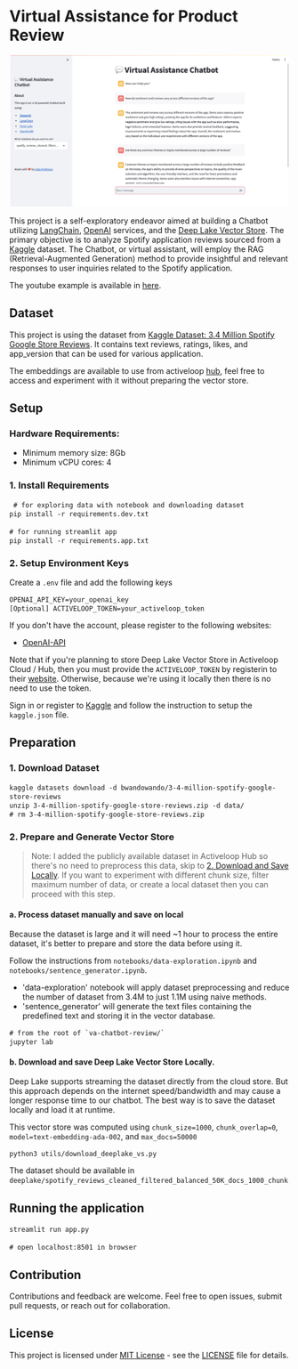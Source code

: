 # Virtual Assistance for Product Review

<p align=center>
    <a href="https://youtu.be/KpJRGi1W6fI">
        <img src="figures/streamlit-app.png" alt="app-sample-streamlit" width="500"/>
    </a>
</p>

This project is a self-exploratory endeavor aimed at building a Chatbot utilizing [LangChain](https://www.langchain.com/), [OpenAI](https://openai.com/) services, and the [Deep Lake Vector Store](https://www.deeplake.ai/). The primary objective is to analyze Spotify application reviews sourced from a [Kaggle](https://www.kaggle.com/) dataset. The Chatbot, or virtual assistant, will employ the RAG (Retrieval-Augmented Generation) method to provide insightful and relevant responses to user inquiries related to the Spotify application.

The youtube example is available in [here](https://youtu.be/KpJRGi1W6fI).

## Dataset

This project is using the dataset from [Kaggle Dataset: 3.4 Million Spotify Google Store Reviews](https://www.kaggle.com/datasets/bwandowando/3-4-million-spotify-google-store-reviews/data). It contains text reviews, ratings, likes, and app_version that can be used for various application.

The embeddings are available to use from activeloop [hub](https:/app.activeloop.ai/haritsahm/spotify_reviews_cleaned_filtered_balanced_50K_docs_1000_chunk), feel free to access and experiment with it without preparing the vector store.

## Setup

### Hardware Requirements:

- Minimum memory size: 8Gb
- Minimum vCPU cores: 4

### 1. Install Requirements

```
 # for exploring data with notebook and downloading dataset
pip install -r requirements.dev.txt

# for running streamlit app
pip install -r requirements.app.txt

```

### 2. Setup Environment Keys

Create a `.env` file and add the following keys

```
OPENAI_API_KEY=your_openai_key
[Optional] ACTIVELOOP_TOKEN=your_activeloop_token
```

If you don't have the account, please register to the following websites:

- [OpenAI-API](https://platform.openai.com/docs/overview)

Note that if you're planning to store Deep Lake Vector Store in Activeloop Cloud / Hub, then you must provide the `ACTIVELOOP_TOKEN` by registerin to their [website](https://app.activeloop.ai/). Otherwise, because we're using it locally then there is no need to use the token.

Sign in or register to [Kaggle](kaggle.com) and follow the instruction to setup the `kaggle.json` file.

## Preparation

### 1. Download Dataset

```
kaggle datasets download -d bwandowando/3-4-million-spotify-google-store-reviews
unzip 3-4-million-spotify-google-store-reviews.zip -d data/
# rm 3-4-million-spotify-google-store-reviews.zip
```

### 2. Prepare and Generate Vector Store

> Note: I added the publicly available dataset in Activeloop Hub so there's no need to preprocess this data, skip to [2. Download and Save Locally](#b-download-and-save-deep-lake-vector-store-locally). If you want to experiment with different chunk size, filter maximum number of data, or create a local dataset then you can proceed with this step.

#### a. Process dataset manually and save on local

Because the dataset is large and it will need ~1 hour to process the entire dataset, it's better to prepare and store the data before using it.

Follow the instructions from `notebooks/data-exploration.ipynb` and `notebooks/sentence_generator.ipynb`.

- 'data-exploration' notebook will apply dataset preprocessing and reduce the number of dataset from 3.4M to just 1.1M using naive methods.
- 'sentence_generator' will generate the text files containing the predefined text and storing it in the vector database.

```
# from the root of `va-chatbot-review/`
jupyter lab
```

#### b. Download and save Deep Lake Vector Store Locally.

Deep Lake supports streaming the dataset directly from the cloud store. But this approach depends on the internet speed/bandwidth and may cause a longer response time to our chatbot. The best way is to save the dataset locally and load it at runtime.

This vector store was computed using `chunk_size=1000`, `chunk_overlap=0`, `model=text-embedding-ada-002`, and `max_docs=50000`

```
python3 utils/download_deeplake_vs.py
```

The dataset should be available in `deeplake/spotify_reviews_cleaned_filtered_balanced_50K_docs_1000_chunk`

## Running the application

```
streamlit run app.py

# open localhost:8501 in browser
```

## Contribution

Contributions and feedback are welcome. Feel free to open issues, submit pull requests, or reach out for collaboration.

## License

This project is licensed under [MIT License](https://mit-license.org/) - see the [LICENSE](LICENSE) file for details.
